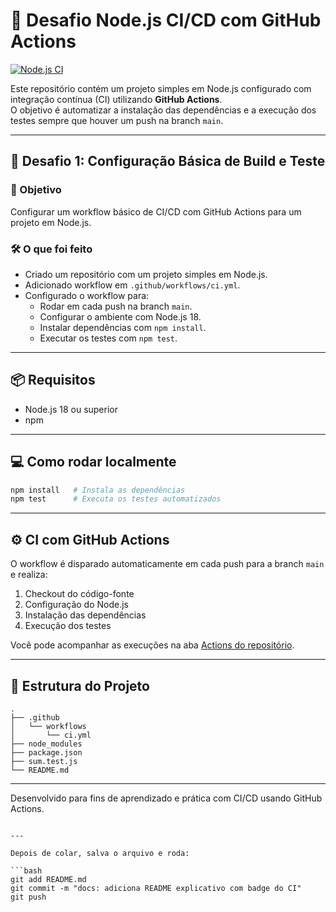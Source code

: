 
# 🚀 Desafio Node.js CI/CD com GitHub Actions

[![Node.js CI](https://github.com/odevthomas/desafio-node/actions/workflows/ci.yml/badge.svg)](https://github.com/odevthomas/desafio-node/actions/workflows/ci.yml)

Este repositório contém um projeto simples em Node.js configurado com integração contínua (CI) utilizando **GitHub Actions**.  
O objetivo é automatizar a instalação das dependências e a execução dos testes sempre que houver um push na branch `main`.

---

## 🎯 Desafio 1: Configuração Básica de Build e Teste

### 🔧 Objetivo

Configurar um workflow básico de CI/CD com GitHub Actions para um projeto em Node.js.

### 🛠️ O que foi feito

- Criado um repositório com um projeto simples em Node.js.
- Adicionado workflow em `.github/workflows/ci.yml`.
- Configurado o workflow para:
  - Rodar em cada push na branch `main`.
  - Configurar o ambiente com Node.js 18.
  - Instalar dependências com `npm install`.
  - Executar os testes com `npm test`.

---

## 📦 Requisitos

- Node.js 18 ou superior
- npm

---

## 💻 Como rodar localmente

```bash
npm install   # Instala as dependências
npm test      # Executa os testes automatizados
```

---

## ⚙️ CI com GitHub Actions

O workflow é disparado automaticamente em cada push para a branch `main` e realiza:

1. Checkout do código-fonte
2. Configuração do Node.js
3. Instalação das dependências
4. Execução dos testes

Você pode acompanhar as execuções na aba [Actions do repositório](https://github.com/odevthomas/desafio-node/actions).

---

## 📁 Estrutura do Projeto

```
.
├── .github
│   └── workflows
│       └── ci.yml
├── node_modules
├── package.json
├── sum.test.js
└── README.md
```

---

Desenvolvido para fins de aprendizado e prática com CI/CD usando GitHub Actions.
```

---

Depois de colar, salva o arquivo e roda:

```bash
git add README.md
git commit -m "docs: adiciona README explicativo com badge do CI"
git push
```
